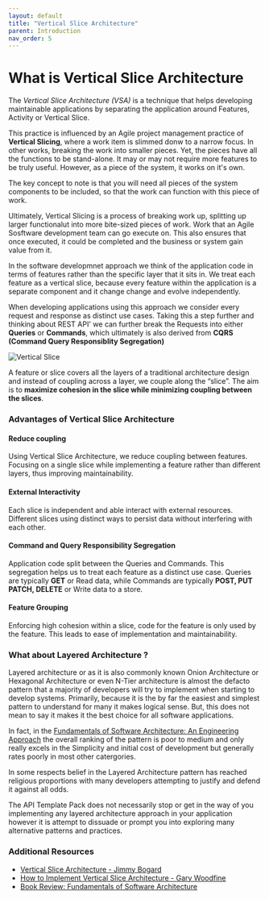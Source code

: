 ```yaml
---
layout: default
title: "Vertical Slice Architecture"
parent: Introduction
nav_order: 5
---
```

# What is Vertical Slice Architecture

The *Vertical Slice Architecture (VSA)* is a technique that helps developing maintainable applications by separating the application around Features, Activity or Vertical Slice.

This practice is influenced by an Agile project management practice of **Vertical Slicing**, where a work item is slimmed donw to a narrow focus. In other works, breaking the work into smaller pieces. Yet, the pieces have all the functions to be stand-alone. It may or may not require more features to be truly useful. However, as a piece of the system, it works on it's own.

The key concept to note is that you will need all pieces of the system components to be included, so that the work can function with this piece of work.

Ultimately, Vertical Slicing is a process of breaking work up, splitting up larger functionalut into more bite-sized pieces of work. Work that an Agile Sosftware development team can go execute on. This also ensures that once executed, it could be completed and the business or system gain value from it.

In the software developmnet approach we think of the application code in terms of features rather than the specific layer that it sits in. We treat each feature as a vertical slice, because every feature within the application is a separate component and it change change and evolve independently.

When developing applications using this approach we consider every request and response as distinct use cases. Taking this a step further and thinking about REST API' we can further break the Requests into either **Queries** or **Commands**, which ultimately is also derived from **CQRS (Command Query Responsiblity Segregation)**

![Vertical Slice](../../../assets/images/vertical-slice.png)

A feature or slice covers all the layers of a traditional architecture design and instead of coupling across a layer, we couple along the “slice”. The aim is to **maximize cohesion in the slice while minimizing coupling between the slices**.

### Advantages of Vertical Slice Architecture

#### Reduce coupling

Using Vertical Slice Architecture, we reduce coupling between features. Focusing on a single slice while implementing a feature rather than different layers, thus improving maintainability.

#### External Interactivity

Each slice is independent and able interact with external resources. Different slices using distinct ways to persist data without interfering with each other.

#### Command and Query Responsibility Segregation

Application code split between the Queries and Commands. This segregation helps us to treat each feature as a distinct use case.  Queries are typically **GET** or Read data, while Commands are typically **POST, PUT PATCH, DELETE** or Write data to a store.

#### Feature Grouping

Enforcing high cohesion within a slice, code for the feature is only used by the feature. This leads to ease of implementation and maintainability.

### What about Layered Architecture ?

Layered architecture or as it is also commonly known Onion Architecture or Hexagonal Architecture or even N-Tier architecture is almost the defacto pattern that a majority of developers will try to implement when starting to develop systems.  Primarily, because it is the by far the easiest and simplest pattern to understand for many it makes logical sense. But, this does not mean to say it makes it the best choice for all software applications. 

In fact, in the [Fundamentals of Software Architecture: An Engineering Approach](https://amzn.to/3zz8apP) the overall ranking of the pattern is poor to medium and only really excels in the Simplicity and initial cost of development but generally rates poorly in most other catergories.

In some respects belief in the Layered Architecture pattern has reached religious proportions with many developers attempting to justify and defend it against all odds.

The API Template Pack does not necessarily stop or get in the way of you implementing any layered architecture approach in your application however it is attempt to dissuade or prompt you into exploring many alternative patterns and practices.


### Additional Resources

- [Vertical Slice Architecture - Jimmy Bogard](https://jimmybogard.com/vertical-slice-architecture/ "Vertical Slice Architecture - Jimmy Bogard")
- [How to Implement Vertical Slice Architecture - Gary Woodfine](https://garywoodfine.com/implementing-vertical-slice-architecture/ "How to Implement Vertical Slice Architecture - Gary Woodfine")
- [Book Review: Fundamentals of Software Architecture](https://garywoodfine.com/book-review-fundamentals-of-software-architecture "Book Review: Fundamentals of Software Architecture | Gary Woodfine")
